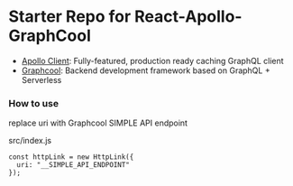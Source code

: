 # Starter Repo for React-Apollo-GraphCool

* [Apollo Client](https://www.apollographql.com/): Fully-featured, production ready caching GraphQL client
* [Graphcool](https://www.graph.cool): Backend development framework based on GraphQL + Serverless

### How to use

replace uri with Graphcool SIMPLE API endpoint

src/index.js
```
const httpLink = new HttpLink({
  uri: "__SIMPLE_API_ENDPOINT"
});
```
